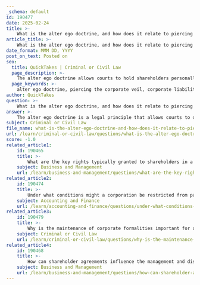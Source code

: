 ```yaml
---
_schema: default
id: 190477
date: 2025-02-24
title: >-
    What is the alter ego doctrine, and how does it relate to piercing the corporate veil?
article_title: >-
    What is the alter ego doctrine, and how does it relate to piercing the corporate veil?
date_format: MMM DD, YYYY
post_on_text: Posted on
seo:
  title: QuickTakes | Criminal or Civil Law
  page_description: >-
    The alter ego doctrine allows courts to hold shareholders personally liable for the corporation's debts by disregarding the corporate structure, closely related to the concept of piercing the corporate veil when corporate formalities are not maintained.
  page_keywords: >-
    alter ego doctrine, piercing the corporate veil, corporate liability, legal principle, shareholders, corporate formalities, personal liability, separate legal entity, judicial act, undercapitalization, corporate records, commingling assets, fraud, creditors, integrity of corporate structures
author: QuickTakes
question: >-
    What is the alter ego doctrine, and how does it relate to piercing the corporate veil?
answer: >-
    The alter ego doctrine is a legal principle that allows courts to disregard the separate legal entity of a corporation and hold its shareholders personally liable for the corporation's debts and obligations. This doctrine is typically invoked in situations where shareholders have not adhered to corporate formalities or have used the corporation for personal purposes. The court assesses whether there is a "unity of interest and ownership" between the corporation and its shareholders, which may justify applying the doctrine.\n\nThe alter ego doctrine is closely related to the concept of "piercing the corporate veil." Piercing the corporate veil refers to the judicial act of holding shareholders personally liable for corporate debts when the corporation is found to be merely an alter ego of the shareholders. This can occur when corporate formalities are not observed, such as failing to maintain separate financial records, commingling personal and corporate assets, or using corporate funds for personal expenses.\n\nCourts typically consider several factors when deciding whether to pierce the corporate veil, including:\n\n1. **Undercapitalization**: If the corporation was formed with insufficient capital to meet its potential liabilities, this may indicate that it is being used as an alter ego.\n2. **Failure to observe corporate formalities**: This includes not holding required shareholder meetings, not maintaining corporate records, or not issuing stock properly.\n3. **Commingling of assets**: If personal and corporate assets are mixed, it can suggest that the corporation is not being treated as a separate entity.\n4. **Fraud or improper conduct**: If the corporation is used to perpetrate a fraud or to achieve an improper purpose, courts are more likely to pierce the veil.\n\nIn summary, the alter ego doctrine and piercing the corporate veil are interconnected concepts that serve to protect creditors and uphold the integrity of corporate structures by ensuring that shareholders cannot misuse the corporate form to evade personal liability.
subject: Criminal or Civil Law
file_name: what-is-the-alter-ego-doctrine-and-how-does-it-relate-to-piercing-the-corporate-veil.md
url: /learn/criminal-or-civil-law/questions/what-is-the-alter-ego-doctrine-and-how-does-it-relate-to-piercing-the-corporate-veil
score: -1.0
related_article1:
    id: 190465
    title: >-
        What are the key rights typically granted to shareholders in a corporation?
    subject: Business and Management
    url: /learn/business-and-management/questions/what-are-the-key-rights-typically-granted-to-shareholders-in-a-corporation
related_article2:
    id: 190474
    title: >-
        Under what conditions might a corporation be restricted from paying dividends?
    subject: Accounting and Finance
    url: /learn/accounting-and-finance/questions/under-what-conditions-might-a-corporation-be-restricted-from-paying-dividends
related_article3:
    id: 190479
    title: >-
        Why is the maintenance of corporate formalities important for a corporation?
    subject: Criminal or Civil Law
    url: /learn/criminal-or-civil-law/questions/why-is-the-maintenance-of-corporate-formalities-important-for-a-corporation
related_article4:
    id: 190468
    title: >-
        How can shareholder agreements influence the management and dissolution of a corporation?
    subject: Business and Management
    url: /learn/business-and-management/questions/how-can-shareholder-agreements-influence-the-management-and-dissolution-of-a-corporation
---
```


&nbsp;